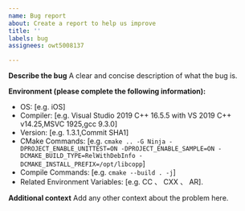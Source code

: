 ```yaml
---
name: Bug report
about: Create a report to help us improve
title: ''
labels: bug
assignees: owt5008137

---
```


**Describe the bug**
A clear and concise description of what the bug is.

**Environment (please complete the following information):**
 - OS: [e.g. iOS]
 - Compiler: [e.g. Visual Studio 2019 C++ 16.5.5 with VS 2019 C++ v14.25,MSVC 1925,gcc 9.3.0]
 - Version: [e.g. 1.3.1,Commit SHA1]
- CMake Commands: [e.g. ```cmake .. -G Ninja -DPROJECT_ENABLE_UNITTEST=ON -DPROJECT_ENABLE_SAMPLE=ON -DCMAKE_BUILD_TYPE=RelWithDebInfo -DCMAKE_INSTALL_PREFIX=/opt/libcopp```]
- Compile Commands: [e.g. ```cmake --build . -j```]
- Related Environment Variables:  [e.g. CC 、 CXX 、 AR].

**Additional context**
Add any other context about the problem here.
